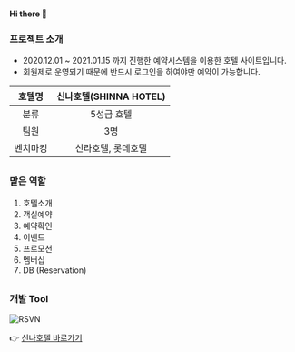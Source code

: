 #### Hi there 👋


### 프로젝트 소개

 * 2020.12.01 ~ 2021.01.15 까지 진행한 예약시스템을 이용한 호텔 사이트입니다.
 * 회원제로 운영되기 때문에 반드시 로그인을 하여야만 예약이 가능합니다.
 
 
 | 호텔명| 신나호텔(SHINNA HOTEL) |
|:----:|:----:|
| 분류 | 5성급 호텔 |
| 팀원 | 3명 |
| 벤치마킹 | 신라호텔, 롯데호텔 |

 ##
### 맡은 역할
1. 호텔소개
2. 객실예약
3. 예약확인
4. 이벤트
5. 프로모션
6. 멤버십
7. DB (Reservation)
##

### 개발 Tool


![RSVN](https://user-images.githubusercontent.com/69497845/104990884-e4fbce80-5a60-11eb-85f9-0ec61da8d315.gif)

 👉 [신나호텔 바로가기](http://embed.swq.co.kr/shinna/)

<!-- 
**jiunlee-hub/jiunlee-hub** is a ✨ _special_ ✨ repository because its `README.md` (this file) appears on your GitHub profile.

Here are some ideas to get you started:

- 🔭 I’m currently working on ...
- 🌱 I’m currently learning ...
- 👯 I’m looking to collaborate on ...
- 🤔 I’m looking for help with ...
- 💬 Ask me about ...
- 📫 How to reach me: ...
- 😄 Pronouns: ...
- ⚡ Fun fact: ...
-->

